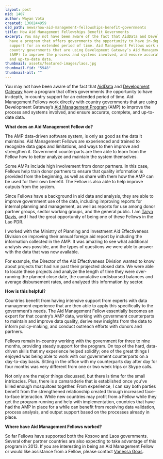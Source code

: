 ```yaml
---
layout: post
nid: 1407
author: Wayan Vota
created: 1360244959
old_path: news/how-aid-management-fellowships-benefit-governments
title: How Aid Management Fellowships Benefit Governments
excerpt: You may not have been aware of the fact that AidData and Development Gateway
  have a program that offers governments the opportunity to have in-depth, in-country
  support for an extended period of time. Aid Management Fellows work directly with
  country governments that are using Development Gateway’s Aid Management Program
  (AMP) to improve the process and systems involved, and ensure accurate, complete,
  and up-to-date data.
thumbnail: assets/featured-images/laos.jpg
thumbnail-fid: "5948"
thumbnail-alt: ""
---
```


You may not have been aware of the fact that [AidData](http://aiddata.org) and [Development Gateway](http://developmentgateway.org) have a program that offers governments the opportunity to have in-depth, in-country support for an extended period of time. Aid Management Fellows work directly with country governments that are using Development Gateway’s [Aid Management Program](/programs/aid-management-program) (AMP) to improve the process and systems involved, and ensure accurate, complete, and up-to-date data.

**What does an Aid Management Fellow do?**

The AMP data-driven software system, is only as good as the data it maintains. Aid Management Fellows are experienced and trained to recognize data gaps and limitations, and ways to then improve and strengthen it. Government counterparts are then able to learn from the Fellow how to better analyze and maintain the system themselves.

Some AMPs include high involvement from donor partners. In this case, Fellows help train donor partners to ensure that quality information is provided from the beginning, as well as share with them how the AMP can be used for their own benefit. The Fellow is also able to help improve outputs from the system.

Since Fellows have a background in aid data and analysis, they are able to improve government use of the data, including improving reports for internal planning and management, as well as reports for use among donor partner groups, sector working groups, and the general public. I am [Taryn Davis](http://www.linkedin.com/pub/taryn-davis/20/135/119), and I had the great opportunity of being one of these Fellows in the Lao PDR.

I worked with the Ministry of Planning and Investment Aid Effectiveness Division on improving their annual foreign aid report by including the information collected in the AMP. It was amazing to see what additional analysis was possible, and the types of questions we were able to answer with the data that was now available.

For example, the Director of the Aid Effectiveness Division wanted to know about projects that had run past their projected closed date. We were able to locate these projects and analyze the length of time they were over-running the planned close date, the cumulative undisbursed balances and average disbursement rates, and analyzed this information by sector.

**How is this helpful?**

Countries benefit from having intensive support from experts with data management experience that are then able to apply this specifically to the government’s needs. The Aid Management Fellow essentially becomes an expert for that country’s AMP data, working with government counterparts to maintain and improve data quality, derive new insights from the data to inform policy-making, and conduct outreach efforts with donors and partners.

Fellows remain in-country working with the government for three to nine months, providing steady support for the program. On top of the hard, data-driven skills that my experience helped solidify; one of the great things I enjoyed was being able to work with our government counterparts on a day-to-day basis. Sitting in the office with my counterparts day after day for four months was very different from one or two week trips or Skype calls.

Not only are the major things discussed, but there is time for the small intricacies. Plus, there is a camaraderie that is established once you've killed enough mosquitoes together. From experience, I can say both parties benefit from the strengthened relationship created through increased face-to-face interaction. While new countries may profit from a Fellow while they get the program running and help with implementation, countries that have had the AMP in place for a while can benefit from receiving data validation, process analysis, and output support based on the processes already in place.

**Where have Aid Management Fellows worked?**

So far Fellows have supported both the Kosovo and Laos governments. Several other partner countries are also expecting to take advantage of this program in 2013. If you are interesting in being an Aid Management Fellow or would like assistance from a Fellow, please contact [Vanessa Goas](mailto:vgoas@developmentgateway.org).
